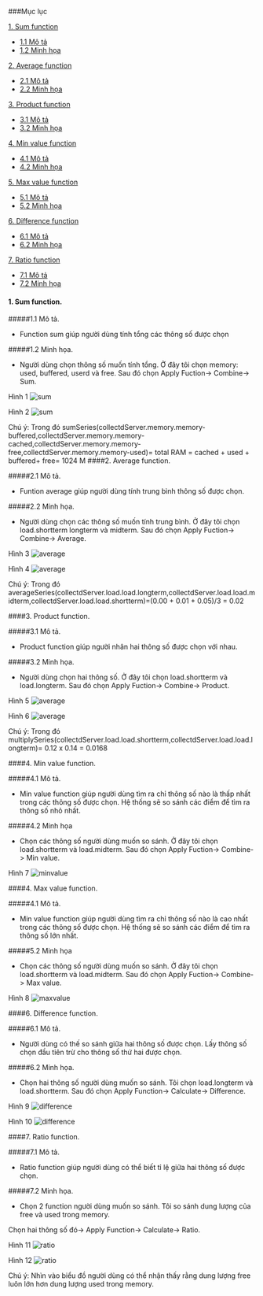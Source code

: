 ###Mục lục

[1. Sum function](#sum)
- [1.1 Mô tả](#motasum)
- [1.2 Minh họa](#minhhoasum)

[2. Average function](#average)
- [2.1 Mô tả](#motaaverage)
- [2.2 Minh họa](#minhhoaaverage)

[3. Product function](#product)
- [3.1 Mô tả](#motaproduct)
- [3.2 Minh họa](#minhhoaproduct)

[4. Min value function](#minvalue)
- [4.1 Mô tả](#motaminvalue)
- [4.2 Minh họa](#minhhoaminvalue)

[5. Max value function](#maxvalue)
- [5.1 Mô tả](#motamaxvalue)
- [5.2 Minh họa](#minhhoamaxvalue)

[6. Difference function](#difference)
- [6.1 Mô tả](#motadifference)
- [6.2 Minh họa](#minhhoadifference)

[7. Ratio function](#ratio)
- [7.1 Mô tả](#motaratio)
- [7.2 Minh họa](#minhhoaratio)

<a name="sum"></a>
#### 1. Sum function.

<a name="motasum"></a>
#####1.1 Mô tả.
- Function sum giúp người dùng tính tổng các thông số được chọn

<a name="minhhoasum"></a>
#####1.2 Minh họa.

- Người dùng chọn thông số muốn tính tổng. Ở đây tôi chọn memory: used, buffered, userd và free. Sau đó chọn Apply Fuction-> Combine-> Sum.

Hình 1
![sum](/images/functionSum1.png)

Hình 2
![sum](/images/functionSum2.png)

Chú ý: Trong đó sumSeries(collectdServer.memory.memory-buffered,collectdServer.memory.memory-cached,collectdServer.memory.memory-free,collectdServer.memory.memory-used)= total RAM = cached + used + buffered+ free= 1024 M
<a name="average"></a>
####2. Average function.

<a name="motaaverage"></a>
#####2.1 Mô tả.
- Funtion average giúp người dùng tính trung bình thông số được chọn.

<a name="minhhoaaverage"></a>
#####2.2 Minh họa.

- Người dùng chọn các thông số muốn tính trung bình. Ở đây tôi chọn load.shortterm longterm và midterm. Sau đó chọn Apply Fuction-> Combine-> Average.

Hình 3
![average](/images/functionAverage1.png)

Hình 4
![average](/images/functionAverage2.png)

Chú ý: Trong đó averageSeries(collectdServer.load.load.longterm,collectdServer.load.load.midterm,collectdServer.load.load.shortterm)=(0.00 + 0.01 + 0.05)/3 = 0.02

<a name="product"></a>
####3. Product function.

<a name="motaproduct"></a>
#####3.1 Mô tả.
- Product function giúp người nhân hai thông số được chọn với nhau.

<a name="minhhoaproduct"></a>
#####3.2 Minh họa.

- Người dùng chọn hai thông số. Ở đây tôi chọn load.shortterm và load.longterm. Sau đó chọn Apply Fuction-> Combine-> Product.

Hình 5
![average](/images/functionProduct1.png)

Hình 6
![average](/images/functionProduct2.png)

Chú ý: Trong đó multiplySeries(collectdServer.load.load.shortterm,collectdServer.load.load.longterm)= 0.12 x 0.14 = 0.0168

<a name="minvalue"></a>
####4. Min value function.

<a name="motaminvalue"></a>
#####4.1 Mô tả.

- Min value function giúp người dùng tìm ra chỉ thông số nào là thấp nhất trong các thông số được chọn. Hệ thống sẽ so sánh các điểm để tìm ra thông số nhỏ nhất.

<a name="minhhoaminvalue"></a>
#####4.2 Minh họa

- Chọn các thông số người dùng muốn so sánh. Ở đây tôi chọn load.shortterm và load.midterm. Sau đó chọn Apply Fuction-> Combine-> Min value.

Hình 7
![minvalue](/images/functionMinvalue1.png)

<a name="maxvalue"></a>
####4. Max value function.

<a name="motamaxvalue"></a>
#####4.1 Mô tả.

- Min value function giúp người dùng tìm ra chỉ thông số nào là cao nhất trong các thông số được chọn. Hệ thống sẽ so sánh các điểm để tìm ra thông số lớn nhất.

<a name="minhhoamaxvalue"></a>
#####5.2 Minh họa

- Chọn các thông số người dùng muốn so sánh. Ở đây tôi chọn load.shortterm và load.midterm. Sau đó chọn Apply Fuction-> Combine-> Max value.

Hình 8
![maxvalue](/images/functionMaxvalue1.png)

<a name="difference"></a>
####6. Difference function.

<a name="motadifference"></a>
#####6.1 Mô tả.

- Người dùng có thế so sánh giữa hai thông số được chọn. Lấy thông số chọn đầu tiên trừ cho thông số thứ hai được chọn.

<a name="minhhoadifference"></a>
#####6.2 Minh họa.

- Chọn hai thông số người dùng muốn so sánh. Tôi chọn load.longterm và load.shortterm. Sau đó chọn Apply Function-> Calculate-> Difference.

Hình 9
![difference](/images/functionDifference1.png)

Hình 10
![difference](/images/functionDifference2.png)

<a name="ratio"></a>
####7. Ratio function.

<a name="motaratio"></a>
#####7.1 Mô tả.

- Ratio function giúp người dùng có thể biết tỉ lệ giữa hai thông số được chọn.

<a name="minhhoaratio"></a>
#####7.2 Minh họa.

- Chọn 2 function người dùng muốn so sánh. Tôi so sánh dung lượng của free và used trong memory.

Chọn hai thông số đó-> Apply Function-> Calculate-> Ratio.

Hình 11
![ratio](/images/functionRatio1.png)

Hình 12
![ratio](/images/functionRatio2.png)

Chú ý: Nhìn vào biểu đồ người dùng có thể nhận thấy rằng dung lượng free luôn lớn hơn dung lượng used trong memory. 


